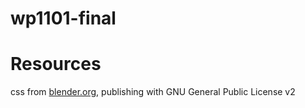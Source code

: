 # wp1101-final

# Resources
css from [blender.org](https://www.blender.org/), publishing with GNU General Public License v2
